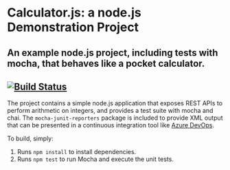 Calculator.js: a node.js Demonstration Project
==============================================
An example node.js project, including tests with mocha, that behaves like
a pocket calculator.
-
[![Build Status](https://dev.azure.com/johnjhr4/Integrating%20External%20Source%20Control%20with%20Azure%20Pipelines/_apis/build/status/johnjaiharjose.calculator?branchName=master)](https://dev.azure.com/johnjhr4/Integrating%20External%20Source%20Control%20with%20Azure%20Pipelines/_build/latest?definitionId=5&branchName=master)
-
The project contains a simple node.js application that exposes REST APIs
to perform arithmetic on integers, and provides a test suite with mocha
and chai.  The `mocha-junit-reporters` package is included to provide XML
output that can be presented in a continuous integration tool like
[Azure DevOps](https://azure.com/devops).

To build, simply:

1. Runs `npm install` to install dependencies.
2. Runs `npm test` to run Mocha and execute the unit tests.

